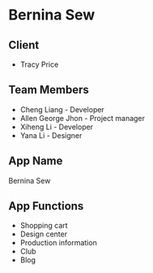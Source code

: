 # Bernina Sew

## Client 
- Tracy Price

## Team Members
- Cheng Liang - Developer
- Allen George Jhon - Project manager
- Xiheng Li - Developer
- Yana Li - Designer

## App Name
Bernina Sew

## App Functions
- Shopping cart
- Design center
- Production information
- Club
- Blog
